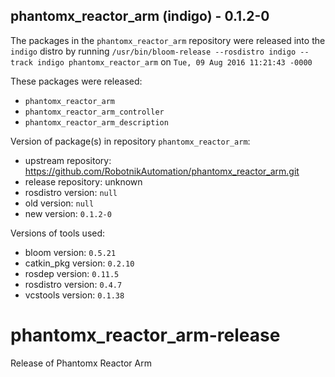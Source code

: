## phantomx_reactor_arm (indigo) - 0.1.2-0

The packages in the `phantomx_reactor_arm` repository were released into the `indigo` distro by running `/usr/bin/bloom-release --rosdistro indigo --track indigo phantomx_reactor_arm` on `Tue, 09 Aug 2016 11:21:43 -0000`

These packages were released:
- `phantomx_reactor_arm`
- `phantomx_reactor_arm_controller`
- `phantomx_reactor_arm_description`

Version of package(s) in repository `phantomx_reactor_arm`:

- upstream repository: https://github.com/RobotnikAutomation/phantomx_reactor_arm.git
- release repository: unknown
- rosdistro version: `null`
- old version: `null`
- new version: `0.1.2-0`

Versions of tools used:

- bloom version: `0.5.21`
- catkin_pkg version: `0.2.10`
- rosdep version: `0.11.5`
- rosdistro version: `0.4.7`
- vcstools version: `0.1.38`


# phantomx_reactor_arm-release
Release of Phantomx Reactor Arm
